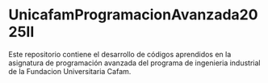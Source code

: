 # UnicafamProgramacionAvanzada2025II
Este repositorio contiene el desarrollo de códigos aprendidos en la asignatura de programación avanzada del programa de ingenieria industrial de la Fundacion Universitaria Cafam.
